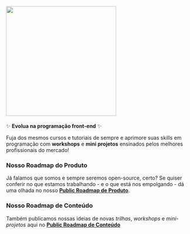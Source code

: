 # <img src="https://s3-sa-east-1.amazonaws.com/codante/img/logo/logo-bg-dark-round.png" data-canonical-src="https://s3-sa-east-1.amazonaws.com/codante/img/logo/logo-bg-dark-round.png" width="300" />

✨ **Evolua na programação front-end** ✨

Fuja dos mesmos cursos e tutoriais de sempre e aprimore suas skills em programação com **workshops** e **mini projetos** ensinados pelos melhores profissionais do mercado!

### Nosso Roadmap do Produto

Já falamos que somos e sempre seremos open-source, certo? Se quiser conferir no que estamos trabalhando - e o que está nos empolgando - dá uma olhada no nosso [**Public Roadmap de Produto**](https://github.com/orgs/codante-io/projects/2).

### Nosso Roadmap de Conteúdo

Também publicamos nossas ideias de novas _trilhas_, _workshops_ e _mini-projetos_ aqui no [**Public Roadmap de Conteúdo**](https://github.com/orgs/codante-io/projects/2/views/2)
